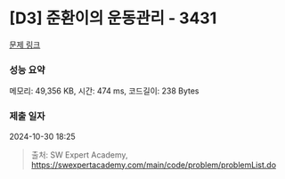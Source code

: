 # [D3] 준환이의 운동관리 - 3431 

[문제 링크](https://swexpertacademy.com/main/code/problem/problemDetail.do?contestProbId=AWE_ZXcqAAMDFAV2) 

### 성능 요약

메모리: 49,356 KB, 시간: 474 ms, 코드길이: 238 Bytes

### 제출 일자

2024-10-30 18:25



> 출처: SW Expert Academy, https://swexpertacademy.com/main/code/problem/problemList.do